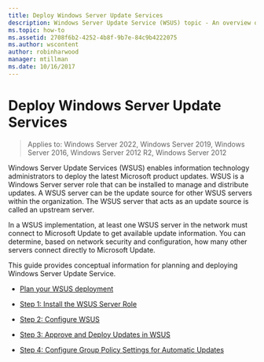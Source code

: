 ```yaml
---
title: Deploy Windows Server Update Services
description: Windows Server Update Service (WSUS) topic - An overview of the deployment process with links to the four steps to accomplish it
ms.topic: how-to
ms.assetid: 2708f6b2-4252-4b8f-9b7e-84c9b4222075
ms.author: wscontent
author: robinharwood
manager: mtillman
ms.date: 10/16/2017
---
```

# Deploy Windows Server Update Services

>Applies to: Windows Server 2022, Windows Server 2019, Windows Server 2016, Windows Server 2012 R2, Windows Server 2012

Windows Server Update Services (WSUS) enables information technology administrators to deploy the latest Microsoft product updates. WSUS is a Windows Server server role that can be installed to manage and distribute updates. A WSUS server can be the update source for other WSUS servers within the organization. The WSUS server that acts as an update source is called an upstream server.

In a WSUS implementation, at least one WSUS server in the network must connect to Microsoft Update to get available update information. You can determine, based on network security and configuration, how many other servers connect directly to Microsoft Update.

This guide provides conceptual information for planning and deploying Windows Server Update Service.

-   [Plan your WSUS deployment](../plan/plan-your-wsus-deployment.md)

-   [Step 1: Install the WSUS Server Role](1-install-the-wsus-server-role.md)

-   [Step 2: Configure WSUS](2-configure-wsus.md)

-   [Step 3: Approve and Deploy Updates in WSUS](3-approve-and-deploy-updates-in-wsus.md)

-   [Step 4: Configure Group Policy Settings for Automatic Updates](4-configure-group-policy-settings-for-automatic-updates.md)

